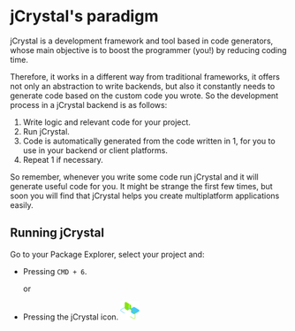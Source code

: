 # jCrystal's paradigm

jCrystal is a development framework and tool based in code generators, whose main objective is to boost the programmer (you!) by reducing coding time. 

Therefore, it works in a different way from traditional frameworks, it offers not only an abstraction to write backends, but also it constantly needs to generate code based on the custom code you wrote. So the development process in a  jCrystal backend is as follows:

1. Write logic and relevant code for your project.
2. Run jCrystal.
3. Code is automatically generated from the code written in 1, for you to use in your backend or client platforms.
4. Repeat 1 if necessary.

So remember, whenever you write some code run jCrystal and it will generate useful code for you. It might be strange the first few times, but soon you will find that jCrystal helps you create multiplatform applications easily. 

## Running jCrystal
Go to your Package Explorer, select your project and: 
- Pressing `CMD + 6`.

    or
- Pressing the jCrystal icon. ![jCrystal Logo](https://github.com/CrystalTechSAS/jcrystal_documentation/raw/master/images/logo_min.png "jCrystal Logo")
